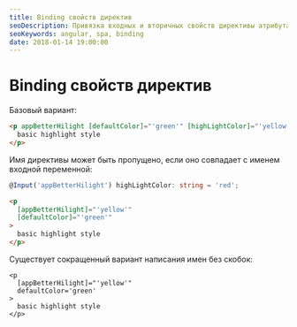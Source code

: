 ```yaml
---
title: Binding свойств директив
seoDescription: Привязка входных и вторичных свойств директивы атрибута в Angular5.
seoKeywords: angular, spa, binding
date: 2018-01-14 19:00:00
---
```

# Binding свойств директив

Базовый вариант:

```html
<p appBetterHilight [defaultColor]="'green'" [highLightColor]="'yellow'">
  basic highlight style
</p>
```

Имя директивы может быть пропущено, если оно совпадает с именем входной переменной:

```typescript
@Input('appBetterHilight') highLightColor: string = 'red';
```

```html
<p 
  [appBetterHilight]="'yellow'" 
  [defaultColor]="'green'"
>
  basic highlight style
</p>
```

Существует сокращенный вариант написания имен без скобок:

```html/2
<p 
  [appBetterHilight]="'yellow'" 
  defaultColor='green'
>
  basic highlight style
</p>
```
